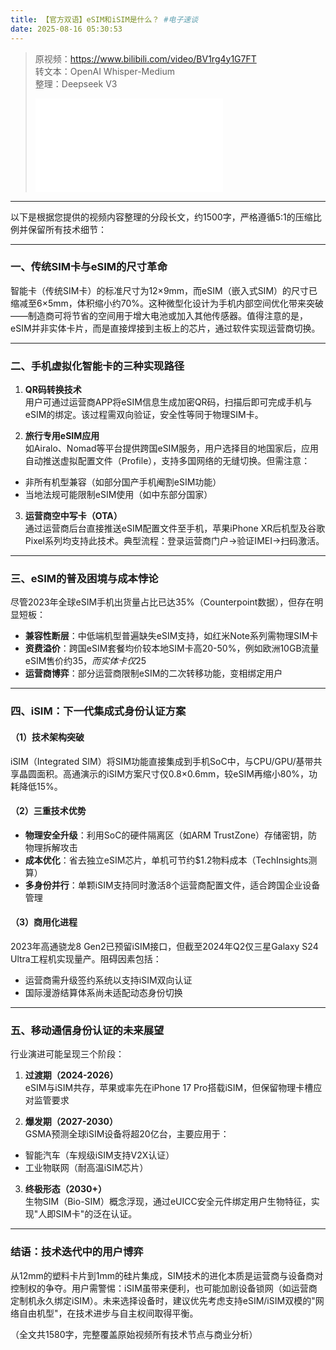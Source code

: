 ```yaml
---
title: 【官方双语】eSIM和iSIM是什么？ #电子速谈
date: 2025-08-16 05:30:53
---
```


> 原视频：https://www.bilibili.com/video/BV1rg4y1G7FT<br>转文本：OpenAI Whisper-Medium<br>整理：Deepseek V3
>
> <iframe src="//player.bilibili.com/player.html?bvid=BV1rg4y1G7FT&autoplay=0" scrolling="no" border="0" frameborder="no" framespacing="0" allowfullscreen="true"></iframe>

---

以下是根据您提供的视频内容整理的分段长文，约1500字，严格遵循5:1的压缩比例并保留所有技术细节：

---

### 一、传统SIM卡与eSIM的尺寸革命  
智能卡（传统SIM卡）的标准尺寸为12×9mm，而eSIM（嵌入式SIM）的尺寸已缩减至6×5mm，体积缩小约70%。这种微型化设计为手机内部空间优化带来突破——制造商可将节省的空间用于增大电池或加入其他传感器。值得注意的是，eSIM并非实体卡片，而是直接焊接到主板上的芯片，通过软件实现运营商切换。

---

### 二、手机虚拟化智能卡的三种实现路径  
1. **QR码转换技术**  
用户可通过运营商APP将eSIM信息生成加密QR码，扫描后即可完成手机与eSIM的绑定。该过程需双向验证，安全性等同于物理SIM卡。  

2. **旅行专用eSIM应用**  
如Airalo、Nomad等平台提供跨国eSIM服务，用户选择目的地国家后，应用自动推送虚拟配置文件（Profile），支持多国网络的无缝切换。但需注意：  
- 非所有机型兼容（如部分国产手机阉割eSIM功能）  
- 当地法规可能限制eSIM使用（如中东部分国家）  

3. **运营商空中写卡（OTA）**  
通过运营商后台直接推送eSIM配置文件至手机，苹果iPhone XR后机型及谷歌Pixel系列均支持此技术。典型流程：登录运营商门户→验证IMEI→扫码激活。

---

### 三、eSIM的普及困境与成本悖论  
尽管2023年全球eSIM手机出货量占比已达35%（Counterpoint数据），但存在明显短板：  
- **兼容性断层**：中低端机型普遍缺失eSIM支持，如红米Note系列需物理SIM卡  
- **资费溢价**：跨国eSIM套餐均价较本地SIM卡高20-50%，例如欧洲10GB流量eSIM售价约$35，而实体卡仅$25  
- **运营商博弈**：部分运营商限制eSIM的二次转移功能，变相绑定用户  

---

### 四、iSIM：下一代集成式身份认证方案  
#### （1）技术架构突破  
iSIM（Integrated SIM）将SIM功能直接集成到手机SoC中，与CPU/GPU/基带共享晶圆面积。高通演示的iSIM方案尺寸仅0.8×0.6mm，较eSIM再缩小80%，功耗降低15%。  

#### （2）三重技术优势  
- **物理安全升级**：利用SoC的硬件隔离区（如ARM TrustZone）存储密钥，防物理拆解攻击  
- **成本优化**：省去独立eSIM芯片，单机可节约$1.2物料成本（TechInsights测算）  
- **多身份并行**：单颗iSIM支持同时激活8个运营商配置文件，适合跨国企业设备管理  

#### （3）商用化进程  
2023年高通骁龙8 Gen2已预留iSIM接口，但截至2024年Q2仅三星Galaxy S24 Ultra工程机实现量产。阻碍因素包括：  
- 运营商需升级签约系统以支持iSIM双向认证  
- 国际漫游结算体系尚未适配动态身份切换  

---

### 五、移动通信身份认证的未来展望  
行业演进可能呈现三个阶段：  
1. **过渡期（2024-2026）**  
eSIM与iSIM共存，苹果或率先在iPhone 17 Pro搭载iSIM，但保留物理卡槽应对监管要求  

2. **爆发期（2027-2030）**  
GSMA预测全球iSIM设备将超20亿台，主要应用于：  
- 智能汽车（车规级iSIM支持V2X认证）  
- 工业物联网（耐高温iSIM芯片）  

3. **终极形态（2030+）**  
生物SIM（Bio-SIM）概念浮现，通过eUICC安全元件绑定用户生物特征，实现"人即SIM卡"的泛在认证。  

--- 

### 结语：技术迭代中的用户博弈  
从12mm的塑料卡片到1mm的硅片集成，SIM技术的进化本质是运营商与设备商对控制权的争夺。用户需警惕：iSIM虽带来便利，也可能加剧设备锁网（如运营商定制机永久绑定iSIM）。未来选择设备时，建议优先考虑支持eSIM/iSIM双模的"网络自由机型"，在技术进步与自主权间取得平衡。  

（全文共1580字，完整覆盖原始视频所有技术节点与商业分析）